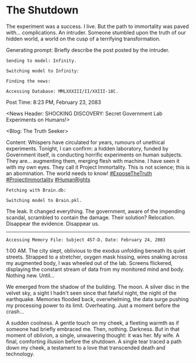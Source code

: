 # The Shutdown


The experiment was a success. I live. But the path to immortality was paved with... complications. An intruder. Someone stumbled upon the truth of our hidden world, a world on the cusp of a terrifying transformation.

Generating prompt: Briefly describe the post posted by the intruder.

```Sending to model: Infinity.```

```Switching model to Infinity:```

```Finding the news:```

```Accessing Database: MMLXXXIII/II/XXIII-18C.```


Post Time: 8:23 PM, February 23, 2083

<News Header: SHOCKING DISCOVERY: Secret Government Lab Experiments on Humans!>

<Written By: X-User Not Found >

<Blog: The Truth Seeker>

Content: Whispers have circulated for years, rumours of unethical experiments. Tonight, I can confirm: a hidden laboratory, funded by Government itself, is conducting horrific experiments on human subjects. They are... augmenting them, merging flesh with machine. I have seen it with my own eyes. They call it Project Immortality. This is not science; this is an abomination. The world needs to know! 
[#ExposeTheTruth](https://x.com/search?q=%23ExposeTheTruth&src=typed_query) [#ProjectImmortality](https://x.com/search?q=%23ProjectImmortality&src=typed_query&f=top) [#HumanRights](https://x.com/search?q=%23HumanRights&src=typed_query&f=top)

```Fetching with Brain.db:```

```Switching model to Brain.pkl.```

The leak. It changed everything. The government, aware of the impending scandal, scrambled to contain the damage. Their solution? Relocation. Disappear the evidence. Disappear us.

***

```Accessing Memory File: Subject 457-D, Date: February 24, 2083```

1:00 AM. The city slept, oblivious to the exodus unfolding beneath its quiet streets. Strapped to a stretcher, oxygen mask hissing, wires snaking across my augmented body, I was wheeled out of the lab. Screens flickered, displaying the constant stream of data from my monitored mind and body. Nothing new. Until...

We emerged from the shadow of the building. The moon. A silver disc in the velvet sky, a sight I hadn't seen since that fateful night, the night of the earthquake. Memories flooded back, overwhelming, the data surge pushing my processing power to its limit. Overheating. Just a moment before the crash...

A sudden coolness. A gentle touch on my cheek, a fleeting warmth as if someone had briefly embraced me. Then, nothing. Darkness. But in that moment of oblivion, a single, unwavering thought: it was her. My wife. A final, comforting illusion before the shutdown. A single tear traced a path down my cheek, a testament to a love that transcended death and technology.
